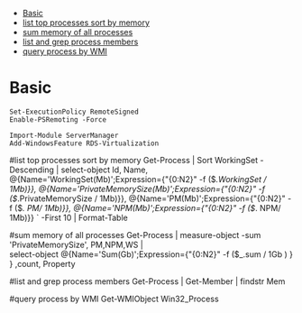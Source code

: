 <!-- TOC -->

- [Basic](#basic)
- [list top processes sort by memory](#list-top-processes-sort-by-memory)
- [sum memory of all processes](#sum-memory-of-all-processes)
- [list and grep process members](#list-and-grep-process-members)
- [query process by WMI](#query-process-by-wmi)

<!-- /TOC -->

# Basic

    Set-ExecutionPolicy RemoteSigned
    Enable-PSRemoting -Force

    Import-Module ServerManager
    Add-WindowsFeature RDS-Virtualization

#list top processes sort by memory
    Get-Process | Sort WorkingSet -Descending  | select-object  Id, Name, 
    @{Name='WorkingSet(Mb)';Expression={"{0:N2}" -f ($_.WorkingSet / 1Mb)}}, 
    @{Name='PrivateMemorySize(Mb)';Expression={"{0:N2}" -f ($_.PrivateMemorySize / 1Mb)}}, 
    @{Name='PM(Mb)';Expression={"{0:N2}" -f ($_. PM/ 1Mb)}}, 
    @{Name='NPM(Mb)';Expression={"{0:N2}" -f ($_. NPM/ 1Mb)}}  `
    -First 10 | Format-Table

#sum memory of all processes
    Get-Process  | measure-object -sum 'PrivateMemorySize', PM,NPM,WS  |  
    select-object  @{Name='Sum(Gb)';Expression={"{0:N2}" -f ($_.sum / 1Gb  ) }  } ,count, Property

#list and grep process members
    Get-Process | Get-Member | findstr Mem

#query process by WMI
    Get-WMIObject Win32_Process
